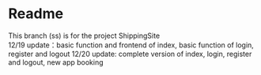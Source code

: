 ﻿# Readme
This branch (ss) is for the project ShippingSite  
12/19 update：basic function and frontend of index, basic function of login, register and logout
12/20 update:   complete version of index, login, register and logout, new app booking